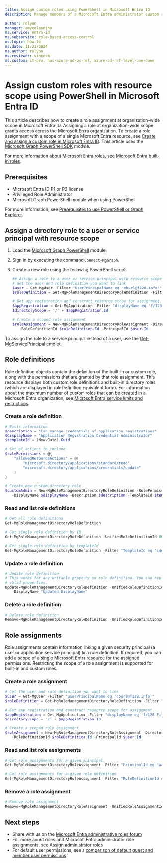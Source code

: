 ```yaml
---
title: Assign custom roles using PowerShell in Microsoft Entra ID
description: Manage members of a Microsoft Entra administrator custom role with Microsoft Entra ID PowerShell.

author: rolyon
manager: amycolannino
ms.service: entra-id
ms.subservice: role-based-access-control
ms.topic: how-to
ms.date: 11/21/2024
ms.author: rolyon
ms.reviewer: vincesm
ms.custom: it-pro, has-azure-ad-ps-ref, azure-ad-ref-level-one-done
---
```


# Assign custom roles with resource scope using PowerShell in Microsoft Entra ID

This article describes how to create a role assignment at organization-wide scope in Microsoft Entra ID. Assigning a role at organization-wide scope grants access across the Microsoft Entra organization. To create a role assignment with a scope of a single Microsoft Entra resource, see [Create and assign a custom role in Microsoft Entra ID](custom-create.yml). This article uses the [Microsoft Graph PowerShell SDK](/powershell/microsoftgraph/installation) module.

For more information about Microsoft Entra roles, see [Microsoft Entra built-in roles](permissions-reference.md).

## Prerequisites

- Microsoft Entra ID P1 or P2 license
- Privileged Role Administrator
- Microsoft Graph PowerShell module when using PowerShell

For more information, see [Prerequisites to use PowerShell or Graph Explorer](prerequisites.md).

## Assign a directory role to a user or service principal with resource scope

1. Load the [Microsoft Graph PowerShell](/powershell/microsoftgraph/installation) module.
1. Sign in by executing the command `Connect-MgGraph`.
1. Create a new role using the following PowerShell script.

   ```powershell
   ## Assign a role to a user or service principal with resource scope
   # Get the user and role definition you want to link
   $user = Get-MgUser -Filter "UserPrincipalName eq 'cburl@f128.info'"
   $roleDefinition = Get-MgRoleManagementDirectoryRoleDefinition -Filter "DisplayName eq 'Application Support Administrator'"

   # Get app registration and construct resource scope for assignment.
   $appRegistration = Get-MgApplication -Filter "displayName eq 'f/128 Filter Photos'"
   $directoryScope = '/' + $appRegistration.Id

   # Create a scoped role assignment
   $roleAssignment = New-MgRoleManagementDirectoryRoleAssignment -DirectoryScopeId $directoryScope `
      -RoleDefinitionId $roleDefinition.Id -PrincipalId $user.Id
   ```

To assign the role to a service principal instead of a user, use the [Get-MgServicePrincipal](/powershell/module/Microsoft.Graph.Applications/Get-MgServicePrincipal) cmdlet.

## Role definitions

Role definition objects contain the definition of the built-in or custom role, along with the permissions that are granted by that role assignment. This resource displays both custom role definitions and built-in directory roles (which are displayed in roleDefinition equivalent form). For information about the maximum number of custom roles that can be created in a Microsoft Entra organization, see [Microsoft Entra service limits and restrictions](~/identity/users/directory-service-limits-restrictions.md).

### Create a role definition

```powershell
# Basic information
$description = "Can manage credentials of application registrations"
$displayName = "Application Registration Credential Administrator"
$templateId = (New-Guid).Guid

# Set of actions to include
$rolePermissions = @{
    "allowedResourceActions" = @(
        "microsoft.directory/applications/standard/read",
        "microsoft.directory/applications/credentials/update"
    )
}

# Create new custom directory role
$customAdmin = New-MgRoleManagementDirectoryRoleDefinition -RolePermissions $rolePermissions `
   -DisplayName $displayName -Description $description -TemplateId $templateId -IsEnabled:$true
```

### Read and list role definitions

```powershell
# Get all role definitions
Get-MgRoleManagementDirectoryRoleDefinition

# Get single role definition by ID
Get-MgRoleManagementDirectoryRoleDefinition -UnifiedRoleDefinitionId 00000000-0000-0000-0000-000000000000

# Get single role definition by templateId
Get-MgRoleManagementDirectoryRoleDefinition -Filter "TemplateId eq 'c4e39bd9-1100-46d3-8c65-fb160da0071f'"
```

### Update a role definition

```powershell
# Update role definition
# This works for any writable property on role definition. You can replace display name with other
# valid properties.
Update-MgRoleManagementDirectoryRoleDefinition -UnifiedRoleDefinitionId c4e39bd9-1100-46d3-8c65-fb160da0071f `
   -DisplayName "Updated DisplayName"
```

### Delete a role definition

```powershell
# Delete role definition
Remove-MgRoleManagementDirectoryRoleDefinition -UnifiedRoleDefinitionId c4e39bd9-1100-46d3-8c65-fb160da0071f
```

## Role assignments

Role assignments contain information linking a given security principal (a user or application service principal) to a role definition. If required, you can add a scope of a single Microsoft Entra resource for the assigned permissions.  Restricting the scope of a role assignment is supported for built-in and custom roles.

### Create a role assignment

```powershell
# Get the user and role definition you want to link
$user = Get-MgUser -Filter "userPrincipalName eq 'cburl@f128.info'"
$roleDefinition = Get-MgRoleManagementDirectoryRoleDefinition -Filter "DisplayName eq 'Application Support Administrator'"

# Get app registration and construct resource scope for assignment.
$appRegistration = Get-MgApplication -Filter "displayName eq 'f/128 Filter Photos'"
$directoryScope = '/' + $appRegistration.Id

# Create a scoped role assignment
$roleAssignment = New-MgRoleManagementDirectoryRoleAssignment -DirectoryScopeId $directoryScope `
   -RoleDefinitionId $roleDefinition.Id -PrincipalId $user.Id
```

### Read and list role assignments

```powershell
# Get role assignments for a given principal
Get-MgRoleManagementDirectoryRoleAssignment -Filter "PrincipalId eq 'aaaaaaaa-bbbb-cccc-1111-222222222222'"

# Get role assignments for a given role definition 
Get-MgRoleManagementDirectoryRoleAssignment -Filter "RoleDefinitionId eq '00000000-0000-0000-0000-000000000000'"
```

### Remove a role assignment

```powershell
# Remove role assignment
Remove-MgRoleManagementDirectoryRoleAssignment -UnifiedRoleAssignmentId 'aB1cD2eF3gH4iJ5kL6-mN7oP8qR-1'
```

## Next steps

- Share with us on the [Microsoft Entra administrative roles forum](https://feedback.azure.com/d365community/forum/22920db1-ad25-ec11-b6e6-000d3a4f0789)
- For more about roles and Microsoft Entra administrator role assignments, see [Assign administrator roles](permissions-reference.md)
- For default user permissions, see a [comparison of default guest and member user permissions](~/fundamentals/users-default-permissions.md)
